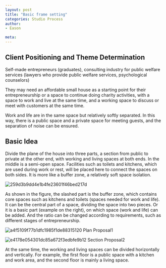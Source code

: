 ```yaml
---
layout: post
title: "Basic frame setting"
categories: Studio Process
author:
- Eason

meta:
---
```


## Client Positioning and Theme Determination

Self-made entrepreneurs (graduates), consulting industry for public welfare services (lawyers who provide public welfare services, psychological counselors)

They may need an affordable small house as a starting point for their entrepreneurship or a space to continue doing charity activities, with a space to work and live at the same time, and a working space to discuss or meet with customers at the same time.

Work and life are in the same space but relatively softly separated. In this way, there is a public space and a private space for meeting guests, and the separation of noise can be ensured.

## Basic Idea

Divide the plane of the house into three parts, a section from public to private at the other end, with working and living spaces at both ends. In the middle is a semi-open space. Facilities such as toilets and kitchens, which are used during work or rest, will be placed here to connect the spaces on both sides. It is more like a buffer zone, a relatively soft space isolation.

![259d3b9dd4e1b4fe23601f46bed217d](https://user-images.githubusercontent.com/90549907/134805381-b0aa504b-8997-4560-97e6-8e0d1188c83c.jpg)

As shown in the figure, the slashed part is the buffer zone, which contains core spaces such as kitchens and toilets (spaces needed for work and life). It can be the central part of a space, dividing the space into two pieces. Or it is a basic part (example on the right), on which space (work and life) can be added. And the ratio can be changed according to requirements, such as different stages of entrepreneurship.

![a4f5109f77b1dfc1985f1de88315120](https://user-images.githubusercontent.com/90549907/134806084-c47b0f2e-29fb-490d-b0a6-cff7c434fe27.jpg)
Plan Proposal1

![e4178e054301dc85a672f3edbfe9b12](https://user-images.githubusercontent.com/90549907/134806088-c0d9a3ed-c5c2-4b25-b6ec-c803afc10ece.jpg)
Section Proposal2

At the same time, the working and living spaces can be divided horizontally and vertically. For example, the first floor is a public space with a kitchen and work area, and the second floor is mainly a living space.




